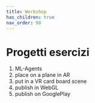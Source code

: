 ```yaml
---
title: Workshop
has_children: true
nav_order: 90
---
```


# Progetti esercizi

1) ML-Agents
2) place on a plane in AR
3) put in a VR card board scene
4) publish in WebGL
5) publish on GooglePlay
